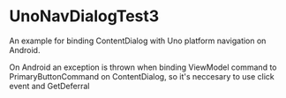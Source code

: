 # UnoNavDialogTest3

An example for binding ContentDialog with Uno platform navigation on Android.

On Android an exception is thrown when binding ViewModel command to PrimaryButtonCommand on ContentDialog, so it's neccesary to use click event and GetDeferral

